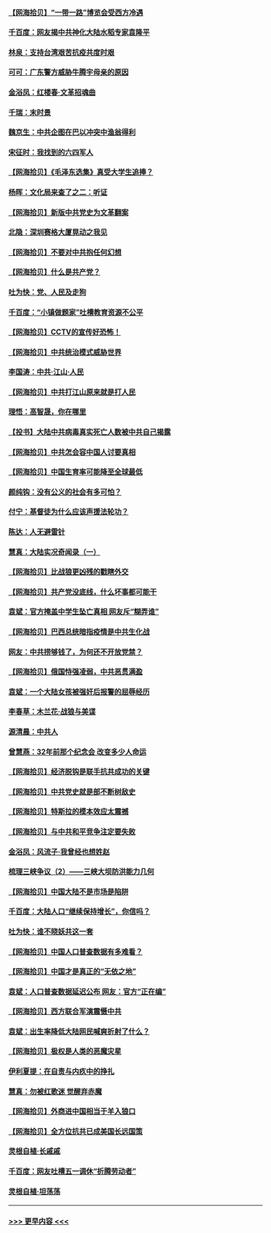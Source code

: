 #### [【网海拾贝】“一带一路”博览会受西方冷遇](../pages/nsc993/n12971787.md?t=05250652) 
#### [千百度：网友揭中共神化大陆水稻专家袁隆平](../pages/nsc993/n12971733.md?t=05250652) 
#### [林泉：支持台湾艰苦抗疫共度时艰](../pages/nsc993/n12971350.md?t=05250652) 
#### [可可：广东警方威胁牛腾宇母亲的原因](../pages/nsc993/n12971100.md?t=05250652) 
#### [金浴凤：红楼春·文革招魂曲](../pages/nsc993/n12970354.md?t=05250652) 
#### [千瑞：末时景](../pages/nsc993/n12970337.md?t=05250652) 
#### [魏京生：中共企图在巴以冲突中渔翁得利](../pages/nsc993/n12970286.md?t=05250652) 
#### [宋征时：我找到的六四军人](../pages/nsc993/n12970213.md?t=05250652) 
#### [【网海拾贝】《毛泽东选集》真受大学生追捧？](../pages/nsc993/n12968779.md?t=05250652) 
#### [杨晖：文化局来查了之二：听证](../pages/nsc993/n12966528.md?t=05250652) 
#### [【网海拾贝】新版中共党史为文革翻案](../pages/nsc993/n12967526.md?t=05250652) 
#### [北隐：深圳赛格大厦晃动之我见](../pages/nsc993/n12967393.md?t=05250652) 
#### [【网海拾贝】不要对中共抱任何幻想](../pages/nsc993/n12965222.md?t=05250652) 
#### [【网海拾贝】什么是共产党？](../pages/nsc993/n12962781.md?t=05250652) 
#### [吐为快：党、人民及走狗](../pages/nsc993/n12962747.md?t=05250652) 
#### [千百度：“小镇做题家”吐槽教育资源不公平](../pages/nsc993/n12962705.md?t=05250652) 
#### [【网海拾贝】CCTV的宣传好恐怖！](../pages/nsc993/n12959984.md?t=05250652) 
#### [【网海拾贝】中共统治模式威胁世界](../pages/nsc993/n12957622.md?t=05250652) 
#### [李国涛：中共‧江山‧人民](../pages/nsc993/n12957502.md?t=05250652) 
#### [【网海拾贝】中共打江山原来就是打人民](../pages/nsc993/n12954345.md?t=05250652) 
#### [理悟：高智晟，你在哪里](../pages/nsc993/n12953115.md?t=05250652) 
#### [【投书】大陆中共病毒真实死亡人数被中共自己揭露](../pages/nsc993/n12953050.md?t=05250652) 
#### [【网海拾贝】中共怎会容中国人讨要真相](../pages/nsc993/n12952161.md?t=05250652) 
#### [【网海拾贝】中国生育率可能降至全球最低](../pages/nsc993/n12948793.md?t=05250652) 
#### [颜纯钩：没有公义的社会有多可怕？](../pages/nsc993/n12947626.md?t=05250652) 
#### [付宁：基督徒为什么应该声援法轮功？](../pages/nsc993/n12947233.md?t=05250652) 
#### [陈达：人无避雷针](../pages/nsc993/n12947098.md?t=05250652) 
#### [慧真：大陆实况奇闻录（一）](../pages/nsc993/n12945811.md?t=05250652) 
#### [【网海拾贝】比战狼更凶残的戳瞎外交](../pages/nsc993/n12945717.md?t=05250652) 
#### [【网海拾贝】共产党没底线，什么坏事都可能干](../pages/nsc993/n12942090.md?t=05250652) 
#### [袁斌：官方掩盖中学生坠亡真相 网友斥“糊弄谁”](../pages/nsc993/n12942029.md?t=05250652) 
#### [【网海拾贝】巴西总统暗指疫情是中共生化战](../pages/nsc993/n12938999.md?t=05250652) 
#### [网友：中共捞够钱了，为何还不开放党禁？](../pages/nsc993/n12938952.md?t=05250652) 
#### [【网海拾贝】俄国恃强凌弱，中共恶贯满盈](../pages/nsc993/n12936626.md?t=05250652) 
#### [袁斌：一个大陆女孩被强奸后报警的屈辱经历](../pages/nsc993/n12936547.md?t=05250652) 
#### [李春草：木兰花·战狼与美谍](../pages/nsc993/n12935995.md?t=05250652) 
#### [源清晨：中共人](../pages/nsc993/n12935589.md?t=05250652) 
#### [曾慧燕：32年前那个纪念会 改变多少人命运](../pages/nsc993/n12934233.md?t=05250652) 
#### [【网海拾贝】经济脱钩是联手抗共成功的关键](../pages/nsc993/n12934176.md?t=05250652) 
#### [【网海拾贝】中共党史就是部不断树敌史](../pages/nsc993/n12932844.md?t=05250652) 
#### [【网海拾贝】特斯拉的模本效应太震撼](../pages/nsc993/n12925626.md?t=05250652) 
#### [【网海拾贝】与中共和平竞争注定要失败](../pages/nsc993/n12923326.md?t=05250652) 
#### [金浴凤：风流子‧我曾经也想姓赵](../pages/nsc993/n12920911.md?t=05250652) 
#### [梳理三峡争议（2）——三峡大坝防洪能力几何](../pages/nsc993/n12920173.md?t=05250652) 
#### [【网海拾贝】中国大陆不是市场是陷阱](../pages/nsc993/n12920143.md?t=05250652) 
#### [千百度：大陆人口“继续保持增长”，你信吗？](../pages/nsc993/n12918946.md?t=05250652) 
#### [吐为快：谁不晓妖共这一套](../pages/nsc993/n12918941.md?t=05250652) 
#### [【网海拾贝】中国人口普查数据有多难看？](../pages/nsc993/n12917822.md?t=05250652) 
#### [【网海拾贝】中国才是真正的“无依之地”](../pages/nsc993/n12915845.md?t=05250652) 
#### [袁斌：人口普查数据延迟公布 网友：官方“正在编”](../pages/nsc993/n12915748.md?t=05250652) 
#### [【网海拾贝】西方联合军演震慑中共](../pages/nsc993/n12913466.md?t=05250652) 
#### [袁斌：出生率降低大陆网民喊爽折射了什么？](../pages/nsc993/n12913365.md?t=05250652) 
#### [【网海拾贝】极权是人类的恶魔灾星](../pages/nsc993/n12910697.md?t=05250652) 
#### [伊利夏提：在自责与内疚中的挣扎](../pages/nsc993/n12910493.md?t=05250652) 
#### [慧真：勿被红歌迷 觉醒弃赤魔](../pages/nsc993/n12910485.md?t=05250652) 
#### [【网海拾贝】外商进中国相当于羊入狼口](../pages/nsc993/n12908274.md?t=05250652) 
#### [【网海拾贝】全方位抗共已成美国长远国策](../pages/nsc993/n12906878.md?t=05250652) 
#### [灵根自植‧长戚戚](../pages/nsc993/n12905585.md?t=05250652) 
#### [千百度：网友吐槽五一调休“折腾劳动者”](../pages/nsc993/n12905934.md?t=05250652) 
#### [灵根自植‧坦荡荡](../pages/nsc993/n12905562.md?t=05250652) 

----
#### [ >>> 更早内容 <<< ](../indexes/nsc993-earlier.md)
